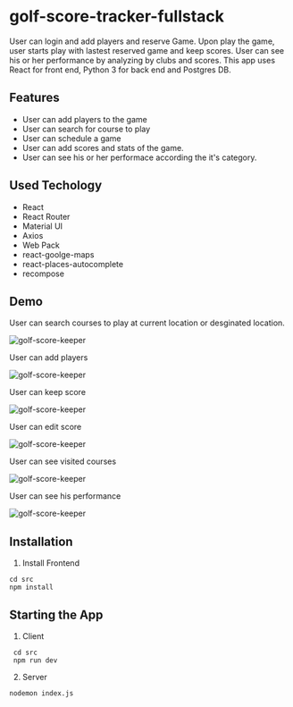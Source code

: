 # golf-score-tracker-fullstack


User can login and add players and reserve Game.  Upon play the game, user starts play with lastest reserved game and keep scores.  User can see his or her performance by analyzing by clubs and scores.  This app uses React for front end, Python 3 for back end and Postgres DB.  

## Features

- User can add players to the game
- User can search for course to play
- User can schedule a game
- User can add scores and stats of the game.
- User can see his or her performace according the it's category.

## Used Techology

- React
- React Router
- Material UI
- Axios
- Web Pack
- react-goolge-maps
- react-places-autocomplete
- recompose

## Demo

User can search courses to play at current location or desginated location.

![golf-score-keeper](https://user-images.githubusercontent.com/42354856/47394959-a805cd80-d6d9-11e8-9456-74c56a98cc0e.gif)

User can add players

![golf-score-keeper](https://user-images.githubusercontent.com/42354856/47622001-e249e300-dabc-11e8-858f-47b282fa4d6f.gif)

User can keep score

![golf-score-keeper](https://user-images.githubusercontent.com/42354856/47754916-a5672300-dc59-11e8-8667-afe702225b33.gif)

User can edit score

![golf-score-keeper](https://user-images.githubusercontent.com/42354856/47939731-8ceb4880-dea5-11e8-900e-ef7f3f0f95d0.gif)

User can see visited courses

![golf-score-keeper](https://user-images.githubusercontent.com/42354856/47958873-f6e11c00-df91-11e8-901f-5ee2cd1ae55d.gif)


User can see his performance

![golf-score-keeper](https://user-images.githubusercontent.com/42354856/48688197-f348ba00-eb79-11e8-9ed7-31212636f58c.gif)



## Installation

1. Install Frontend

````
cd src
npm install

````

  
## Starting the App

1. Client

```
 cd src
 npm run dev
```

2. Server

````
nodemon index.js
````

